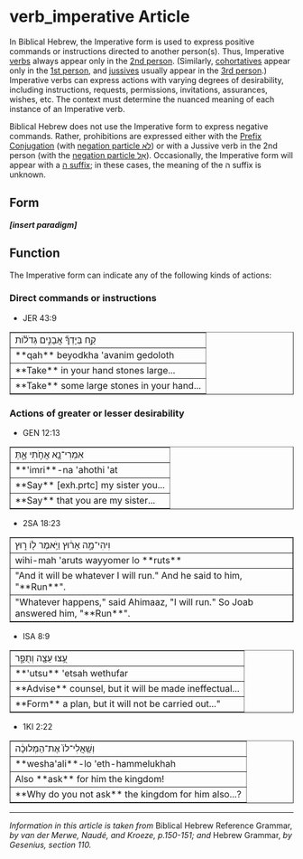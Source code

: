 # verb_imperative Article
In Biblical Hebrew, the Imperative form is used to express positive commands or instructions directed to another person(s). Thus, Imperative [verbs](https://git.door43.org/Door43/en-uhg/src/master/content/verb/02.md) always appear only in the [2nd person](https://git.door43.org/Door43/en-uhg/src/master/content/person_second/02.md). (Similarly, [cohortatives](https://git.door43.org/Door43/en-uhg/src/master/content/verb_cohortative/02.md) appear only in the [1st person](https://git.door43.org/Door43/en-uhg/src/master/content/person_fist/02.md), and [jussives](https://git.door43.org/Door43/en-uhg/src/master/content/verb_jussive/02.md) usually appear in the [3rd person](https://git.door43.org/Door43/en-uhg/src/master/content/person_third/02.md).) Imperative verbs can express actions with varying degrees of desirability, including instructions, requests, permissions, invitations, assurances, wishes, etc. The context must determine the nuanced meaning of each instance of an Imperative verb.

Biblical Hebrew does not use the Imperative form to express negative commands. Rather, prohibitions are expressed either with the [Prefix Conjugation](https://git.door43.org/Door43/en-uhg/src/master/content/verb_imperfect/02.md) (with [negation particle לֹא](https://git.door43.org/Door43/en-uhg/src/master/content/particle_negative/02.md#-1)) or with a Jussive verb in the 2nd person (with the [negation particle אַל](https://git.door43.org/Door43/en-uhg/src/master/content/particle_negative/02.md#-2)).  Occasionally, the Imperative form will appear with a [ה suffix](https://git.door43.org/Door43/en-uhg/src/master/content/suffix_paragogic_he/02.md); in these cases, the meaning of the ה suffix is unknown.

## Form

***[insert paradigm]***

## Function

The Imperative form can indicate any of the following kinds of actions:

### Direct commands or instructions

* JER 43:9
<table border="1" class="docutils">
<colgroup>
<col width="100%" />
</colgroup>
<tbody valign="top">
<tr class="row-odd"><td>קַ֣ח בְּיָדְךָ֞ אֲבָנִ֣ים גְּדֹל֗וֹת</td>
</tr>
<tr class="row-even"><td>**qah** beyodkha 'avanim gedoloth</td>
</tr>
<tr class="row-odd"><td>**Take** in your hand stones large...</td>
</tr>
<tr class="row-even"><td>**Take** some large stones in your hand...</td>
</tr>
</tbody>
</table>

### Actions of greater or lesser desirability

* GEN 12:13
<table border="1" class="docutils">
<colgroup>
<col width="100%" />
</colgroup>
<tbody valign="top">
<tr class="row-odd"><td>אִמְרִי־נָ֖א אֲחֹ֣תִי אָ֑תְּ</td>
</tr>
<tr class="row-even"><td>**'imri**-na 'ahothi 'at</td>
</tr>
<tr class="row-odd"><td>**Say** [exh.prtc] my sister you...</td>
</tr>
<tr class="row-even"><td>**Say** that you are my sister...</td>
</tr>
</tbody>
</table>

* 2SA 18:23
<table border="1" class="docutils">
<colgroup>
<col width="100%" />
</colgroup>
<tbody valign="top">
<tr class="row-odd"><td>וִיהִי־מָ֣ה אָר֔וּץ וַיֹּ֥אמֶר ל֖וֹ ר֑וּץ</td>
</tr>
<tr class="row-even"><td>wihi-mah 'aruts wayyomer lo **ruts**</td>
</tr>
<tr class="row-odd"><td>"And it will be whatever I will run."  And he said to him, "**Run**".</td>
</tr>
<tr class="row-even"><td>"Whatever happens," said Ahimaaz, "I will run." So Joab answered him, "**Run**".</td>
</tr>
</tbody>
</table>

* ISA 8:9
<table border="1" class="docutils">
<colgroup>
<col width="100%" />
</colgroup>
<tbody valign="top">
<tr class="row-odd"><td>עֻ֥צוּ עֵצָ֖ה וְתֻפָ֑ר</td>
</tr>
<tr class="row-even"><td>**'utsu** 'etsah wethufar</td>
</tr>
<tr class="row-odd"><td>**Advise** counsel, but it will be made ineffectual...</td>
</tr>
<tr class="row-even"><td>**Form** a plan, but it will not be carried out..."</td>
</tr>
</tbody>
</table>

* 1KI 2:22
<table border="1" class="docutils">
<colgroup>
<col width="100%" />
</colgroup>
<tbody valign="top">
<tr class="row-odd"><td>וְשַֽׁאֲלִי־לוֹ֙ אֶת־הַמְּלוּכָ֔ה</td>
</tr>
<tr class="row-even"><td>**wesha'ali**-lo 'eth-hammelukhah</td>
</tr>
<tr class="row-odd"><td>Also **ask** for him the kingdom!</td>
</tr>
<tr class="row-even"><td>**Why do you not ask** the kingdom for him also...?</td>
</tr>
</tbody>
</table>

-----

*Information in this article is taken from* Biblical Hebrew Reference Grammar, *by van der Merwe, Naudé, and Kroeze, p.150-151; and* Hebrew Grammar, *by Gesenius, section 110.*